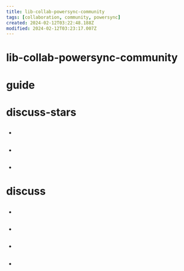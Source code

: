 ```yaml
---
title: lib-collab-powersync-community
tags: [collaboration, community, powersync]
created: 2024-02-12T03:22:48.188Z
modified: 2024-02-12T03:23:17.007Z
---
```


# lib-collab-powersync-community

# guide

# discuss-stars
- ## 

- ## 

- ## 
# discuss
- ## 

- ## 

- ## 

- ## 
